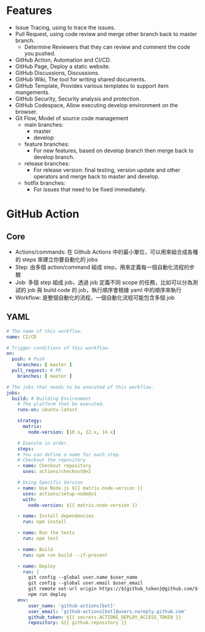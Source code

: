 <link rel="stylesheet" type="text/css" href="../../styles.css">

# Features
- Issue Tracing, using to trace the issues.
- Pull Request, using code review and merge other branch back to master branch.
  - Determine Reviewers that they can review and comment the code you pushed.
- GitHub Action, Automation and CI/CD.
- GitHub Page, Deploy a static website.
- GitHub Discussions, Discussions.
- GitHub Wiki, The tool for writing shared documents.
- GitHub Template, Provides various templates to support item mangements.
- GitHub Security, Security analysis and protection.
- GitHub Codespace, Allow executing develop environment on the browser.
- Git Flow, Model of source code management
  - main branches:
    - master
    - develop
  - feature branches: 
    - For new features, based on develop branch then merge back to develop branch.
  - release branches: 
    - For release version: final testing, version update and other operators and merge back to master and develop.
  - hotfix branches:
    - For issues that need to be fixed immediately.

# GitHub Action
## Core
- Actions/commands: 在 Github Actions 中的最小單位，可以用來組合成各種的 steps 來建立你要自動化的 jobs 
- Step: 由多個 action/command 組成 step，用來定義每一個自動化流程的步驟
- Job: 多個 step 組成 job，透過 job 定義不同 scope 的任務，比如可以分為測試的 job 與 build code 的 job，執行順序會根據 yaml 中的順序來執行
- Workflow: 是整個自動化的流程，一個自動化流程可能包含多個 job

## YAML
```YAML
# The name of this workflow.
name: CI/CD

# Trigger conditions of this workflow.
on:
  push: # Push
    branches: [ master ]
  pull_request: # PR
    branches: [ master ]

# The jobs that needs to be executed of this workflow.
jobs:
  build: # Building Environment
    # The platform that be executed.
    runs-on: ubuntu-latest

    strategy:
      matrix:
        node-version: [10.x, 12.x, 14.x]

    # Execute in order.
    steps:
    # You can define a name for each step.
    # Checkout the repository
    - name: Checkout repository
      uses: actions/checkout@v2

    # Using Specific Version
    - name: Use Node.js ${{ matrix.node-version }}
      uses: actions/setup-node@v1
      with:
        node-version: ${{ matrix.node-version }}

    - name: Install dependencies
      run: npm install

    - name: Run the tests
      run: npm test

    - name: Build
      run: npm run build --if-present

    - name: Deploy
      run: |
        git config --global user.name $user_name
        git config --global user.email $user_email
        git remote set-url origin https://${github_token}@github.com/${repository}
        npm run deploy
    env:
        user_name: 'github-actions[bot]'
        user_email: 'github-actions[bot]@users.noreply.github.com'
        github_token: ${{ secrets.ACTIONS_DEPLOY_ACCESS_TOKEN }}
        repository: ${{ github.repository }}

```


